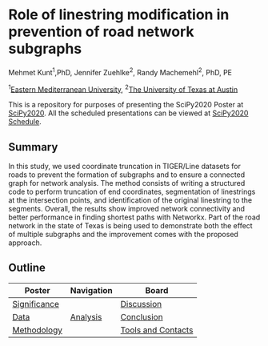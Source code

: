 # Role of linestring modification in prevention of road network subgraphs
Mehmet Kunt<sup>1</sup>,PhD, Jennifer Zuehlke<sup>2</sup>, Randy Machemehl<sup>2</sup>, PhD, PE

<sup>1</sup>[Eastern Mediterranean University](https://www.emu.edu.tr/en), <sup>2</sup>[The University of Texas at Austin](https://www.utexas.edu/)

This is a repository for purposes of presenting the SciPy2020 Poster at [SciPy2020](https://www.scipy2020.scipy.org). All the scheduled presentations can be viewed at [SciPy2020 Schedule](https://na.eventscloud.com/ehome/487022?&t=d2917a15274e1daf79d80a4253f01e7a).


## Summary
In this study, we used coordinate truncation in TIGER/Line datasets for roads to prevent the formation of subgraphs and to ensure a connected graph for network analysis. The method consists of writing a structured code to perform truncation of end coordinates, segmentation of linestrings at the intersection points, and identification of the original linestring to the segments. Overall, the results show improved network connectivity and better performance in finding shortest paths with Networkx. Part of the road network in the state of Texas is being used to demonstrate both the effect of multiple subgraphs and the improvement comes with the proposed approach.

## Outline

| <center>Poster</center>           | <center>Navigation</center>   | <center>Board</center>                              |
|:----------------------------------|:------------------------------|:----------------------------------------------------|
| [Significance](./significance.md#Significance) |    | [Discussion](./Discussion&Conclusion.md#Discussion) |
| [Data](./Data.md#Data)                 | [Analysis](./Analysis.md#Analysis)     | [Conclusion](./Discussion&Conclusion.md#Conclusion) |
| [Methodology](./Methodology.md#Methodology)   |      | [Tools and Contacts](./contacts.md#Tools)                 |



